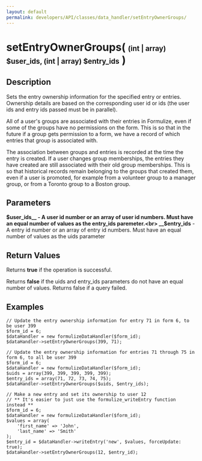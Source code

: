 ```yaml
---
layout: default
permalink: developers/API/classes/data_handler/setEntryOwnerGroups/
---
```


# setEntryOwnerGroups( <span style='font-size: 14pt;'>(int | array) $user_ids, (int | array) $entry_ids</span> ) 

## Description

Sets the entry ownership information for the specified entry or entries. Ownership details are based on the corresponding user id or ids (the user ids and entry ids passed must be in parallel).

All of a user's groups are associated with their entries in Formulize, even if some of the groups have no permissions on the form. This is so that in the future if a group gets permission to a form, we have a record of which entries that group is associated with.

The association between groups and entries is recorded at the time the entry is created. If a user changes group memberships, the entries they have created are still associated with their old group memberships. This is so that historical records remain belonging to the groups that created them, even if a user is promoted, for example from a volunteer group to a manager group, or from a Toronto group to a Boston group.

## Parameters

__$user_ids__ - A user id number or an array of user id numbers. Must have an equal number of values as the entry_ids paremeter.<br> 
__$entry_ids__ - A entry id number or an array of entry id numbers. Must have an equal number of values as the uids parameter<br>

## Return Values

Returns __true__ if the operation is successful.

Returns __false__ if the uids and entry_ids parameters do not have an equal number of values. Returns false if a query failed. 


## Examples

~~~
// Update the entry ownership information for entry 71 in form 6, to be user 399
$form_id = 6;
$dataHandler = new formulizeDataHandler($form_id);
$dataHandler->setEntryOwnerGroups(399, 71);
~~~

~~~
// Update the entry ownership information for entries 71 through 75 in form 6, to all be user 399
$form_id = 6;
$dataHandler = new formulizeDataHandler($form_id);
$uids = array(399, 399, 399, 399, 399);
$entry_ids = array(71, 72, 73, 74, 75);
$dataHandler->setEntryOwnerGroups($uids, $entry_ids);
~~~

~~~
// Make a new entry and set its ownership to user 12
// ** It's easier to just use the formulize_writeEntry function instead **
$form_id = 6;
$dataHandler = new formulizeDataHandler($form_id);
$values = array(
    'first_name' => 'John',
    'last_name' => 'Smith'
);
$entry_id = $dataHandler->writeEntry('new', $values, forceUpdate: true);
$dataHandler->setEntryOwnerGroups(12, $entry_id);
~~~


